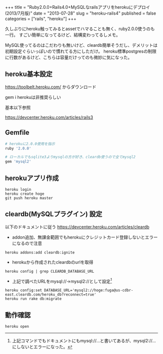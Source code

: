 +++
title = "Ruby2.0.0+Rails4.0+MySQLなrailsアプリをherokuにデプロイ(2013/7月版)"
date = "2013-07-28"
slug = "heroku-rails4"
published = false
categories = ["rails", "heroku"]
+++

久しぶりにheroku触ってみるとassetでハマることも無く、ruby2.0.0使うのも一行。
すごい簡単になってるけど、結構変わってるしメモ。

MySQL使ってるのはこだわりも無いけど、cleardb簡単そうだし、デメリットは初期設定ぐらいっぽいので慣れてる方にしただけ。
heroku標準postgresの制限に行数があるけど、こちらは容量だけってのも微妙に気になった。

## heroku基本設定
https://toolbelt.heroku.com/ からダウンロード

gem i herokuは非推奨らしい

基本以下参照

https://devcenter.heroku.com/articles/rails3

## Gemfile

``` sh
# herokuに2.0.0使用を指示
ruby '2.0.0'

# ローカルでもsqlite3よりmysqlの方が好き、cleardb使うので全てmysql2
gem 'mysql2'
```

## herokuアプリ作成
```
heroku login
heroku create hoge
git push heroku master
```

## cleardb(MySQLプラグイン) 設定

以下のドキュメントに従う
https://devcenter.heroku.com/articles/cleardb

- addon追加、無課金範囲でもherokuにクレジットカード登録しないとエラーになるので注意
```
heroku addons:add cleardb:ignite
```

- herokuから作成されたcleardbのurlを取得
```
heroku config | grep CLEARDB_DATABASE_URL
```

- 上記で調べたURLをmysql://→mysql2://として設定[^1]
[^1]:上記コマンドでもドキュメントにもmysql://...と書いてあるが、mysql2://...にしないとエラーになった。
```
heroku config:set DATABASE_URL='mysql2://hoge:fuga@us-cdbr-east.cleardb.com/heroku_db?reconnect=true'
heroku run rake db:migrate
```

## 動作確認

```
heroku open
```

